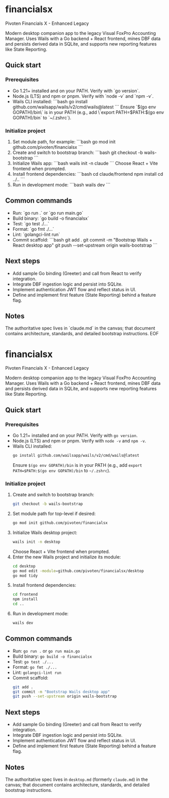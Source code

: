 # financialsx
Pivoten Financials X - Enhanced Legacy

Modern desktop companion app to the legacy Visual FoxPro Accounting Manager. Uses Wails with a Go backend + React frontend, mines DBF data and persists derived data in SQLite, and supports new reporting features like State Reporting.

## Quick start

### Prerequisites
- Go 1.21+ installed and on your PATH. Verify with \`go version\`.
- Node.js (LTS) and npm or pnpm. Verify with \`node -v\` and \`npm -v\`.
- Wails CLI installed: 
  \`\`\`bash
  go install github.com/wailsapp/wails/v2/cmd/wails@latest
  \`\`\`
  Ensure \`$(go env GOPATH)/bin\` is in your PATH (e.g., add \`export PATH=$PATH:$(go env GOPATH)/bin\` to \`~/.zshrc\`).

### Initialize project
1. Set module path, for example:
   \`\`\`bash
   go mod init github.com/pivoten/financialsx
   \`\`\`
2. Create and switch to bootstrap branch:
   \`\`\`bash
   git checkout -b wails-bootstrap
   \`\`\`
3. Initialize Wails app:
   \`\`\`bash
   wails init -n claude
   \`\`\`
   Choose React + Vite frontend when prompted.
4. Install frontend dependencies:
   \`\`\`bash
   cd claude/frontend
   npm install
   cd ../..
   \`\`\`
5. Run in development mode:
   \`\`\`bash
   wails dev
   \`\`\`

## Common commands
- Run: \`go run .\` or \`go run main.go\`
- Build binary: \`go build -o financialsx\`
- Test: \`go test ./...\`
- Format: \`go fmt ./...\`
- Lint: \`golangci-lint run\`
- Commit scaffold:
  \`\`\`bash
  git add .
  git commit -m "Bootstrap Wails + React desktop app"
  git push --set-upstream origin wails-bootstrap
  \`\`\`

## Next steps
- Add sample Go binding (Greeter) and call from React to verify integration.
- Integrate DBF ingestion logic and persist into SQLite.
- Implement authentication JWT flow and reflect status in UI.
- Define and implement first feature (State Reporting) behind a feature flag.

## Notes
The authoritative spec lives in \`claude.md\` in the canvas; that document contains architecture, standards, and detailed bootstrap instructions.
EOF
# financialsx
Pivoten Financials X - Enhanced Legacy

Modern desktop companion app to the legacy Visual FoxPro Accounting Manager. Uses Wails with a Go backend + React frontend, mines DBF data and persists derived data in SQLite, and supports new reporting features like State Reporting.

## Quick start

### Prerequisites
- Go 1.21+ installed and on your PATH. Verify with `go version`.
- Node.js (LTS) and npm or pnpm. Verify with `node -v` and `npm -v`.
- Wails CLI installed:
  ```bash
  go install github.com/wailsapp/wails/v2/cmd/wails@latest
  ```
  Ensure `$(go env GOPATH)/bin` is in your PATH (e.g., add `export PATH=$PATH:$(go env GOPATH)/bin` to `~/.zshrc`).

### Initialize project
1. Create and switch to bootstrap branch:
   ```bash
   git checkout -b wails-bootstrap
   ```
2. Set module path for top-level if desired:
   ```bash
   go mod init github.com/pivoten/financialsx
   ```
3. Initialize Wails desktop project:
   ```bash
   wails init -n desktop
   ```
   Choose React + Vite frontend when prompted.
4. Enter the new Wails project and initialize its module:
   ```bash
   cd desktop
   go mod edit -module=github.com/pivoten/financialsx/desktop
   go mod tidy
   ```
5. Install frontend dependencies:
   ```bash
   cd frontend
   npm install
   cd ..
   ```
6. Run in development mode:
   ```bash
   wails dev
   ```

## Common commands
- Run: `go run .` or `go run main.go`
- Build binary: `go build -o financialsx`
- Test: `go test ./...`
- Format: `go fmt ./...`
- Lint: `golangci-lint run`
- Commit scaffold:
  ```bash
  git add .
  git commit -m "Bootstrap Wails desktop app"
  git push --set-upstream origin wails-bootstrap
  ```

## Next steps
- Add sample Go binding (Greeter) and call from React to verify integration.
- Integrate DBF ingestion logic and persist into SQLite.
- Implement authentication JWT flow and reflect status in UI.
- Define and implement first feature (State Reporting) behind a feature flag.

## Notes
The authoritative spec lives in `desktop.md` (formerly `claude.md`) in the canvas; that document contains architecture, standards, and detailed bootstrap instructions.